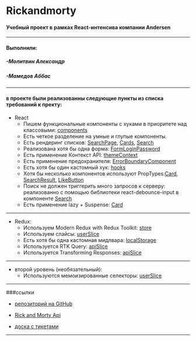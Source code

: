 # Rickandmorty

#### Учебный проект в рамках React-интенсива компании Andersen

---

#### Выполнили:

##### -Молитвин Александр

##### -Мамедов Аббас

---

#### в проекте были реализованны следующие пункты из списка требований к пректу:

- React
  - Пишем функциональные компоненты c хуками в приоритете над классовыми: [components](https://github.com/sanicDogg/Rickandmorty/tree/main/src/components)
  - Есть четкое разделение на умные и глупые компоненты.
  - Есть рендеринг списков: [SearchPage](https://github.com/sanicDogg/Rickandmorty/blob/main/src/pages/SearchPage/SearchPage.jsx), [Cards](https://github.com/sanicDogg/Rickandmorty/blob/main/src/components/Cards/Cards.jsx), [Search](https://github.com/sanicDogg/Rickandmorty/blob/main/src/components/Search/Search.jsx)
  - Реализована хотя бы одна форма: [FormLoginPassword](https://github.com/sanicDogg/Rickandmorty/blob/main/src/components/FormLoginPassword/FormLoginPassword.jsx)
  - Есть применение Контекст API: [themeContext](https://github.com/sanicDogg/Rickandmorty/blob/main/src/app/themeContext.js)
  - Есть применение предохранителя: [ErrorBoundaryComponent](https://github.com/sanicDogg/Rickandmorty/tree/main/src/components/ErrorBoundaryComponent)
  - Есть хотя бы один кастомный хук: [hooks](https://github.com/sanicDogg/Rickandmorty/tree/main/src/hooks)
  - Хотя бы несколько компонентов используют PropTypes:[Card](https://github.com/sanicDogg/Rickandmorty/blob/main/src/components/Card/Card.jsx), [SearchResult](https://github.com/sanicDogg/Rickandmorty/blob/main/src/components/SearchResult/SearchResult.jsx), [LikeButton](https://github.com/sanicDogg/Rickandmorty/blob/main/src/components/LikeButton/LikeButton.jsx)
  - Поиск не должен триггерить много запросов к серверу: реализованно с помощью библиотеки react-debounce-input в компоненте [Search](https://github.com/sanicDogg/Rickandmorty/blob/main/src/components/Search/Search.jsx)
  - Есть применение lazy + Suspense: [Card](https://github.com/sanicDogg/Rickandmorty/blob/main/src/components/Card/Card.jsx)

---

- Redux:
  - Используем Modern Redux with Redux Toolkit: [store](https://github.com/sanicDogg/Rickandmorty/blob/main/src/app/store.js)
  - Используем слайсы: [userSlice](https://github.com/sanicDogg/Rickandmorty/blob/main/src/features/user/userSlice.js)
  - Есть хотя бы одна кастомная мидлвара: [localStorage](https://github.com/sanicDogg/Rickandmorty/tree/main/src/features/midlewares/localStorage)
  - Используется RTK Query: [apiSlice](https://github.com/sanicDogg/Rickandmorty/blob/main/src/features/api/apiSlice.js)
  - Используется Transforming Responses: [apiSlice](https://github.com/sanicDogg/Rickandmorty/blob/main/src/features/api/apiSlice.js)

---

- второй уровень (необязательный):
  - Используются мемоизированные селекторы: [userSlice](https://github.com/sanicDogg/Rickandmorty/blob/main/src/features/user/userSlice.js)

---

###ссылки

- [репозиторий на GitHub](https://github.com/sanicDogg/Rickandmorty)

- [Rick and Morty Api](https://rickandmortyapi.com/)

- [доска с тикетами](https://trello.com/b/4vl4n61W/%D1%83%D1%87%D0%B5%D0%B1%D0%BD%D1%8B%D0%B9-%D0%BF%D1%80%D0%BE%D0%B5%D0%BA%D1%82)

---

